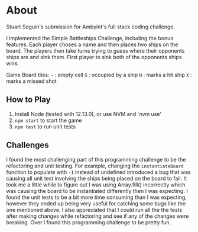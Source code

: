 # About

Stuart Seguin's submission for Ambyint's full stack coding challenge.

I implemented the Simple Battleships Challenge, including the bonus features. Each player choses a name and then places two ships on the board. The players then take turns trying to guess where their opponents ships are and sink them. First player to sink both of the opponents ships wins.

Game Board tiles:
`-` : empty cell
`S` : occupied by a ship
`H` : marks a hit ship
`X` : marks a missed shot

## How to Play

1. Install Node (tested with 12.13.0), or use NVM and `nvm use'
2. `npm start` to start the game
3. `npm test` to run unit tests

## Challenges

I found the most challenging part of this programming challenge to be the refactoring and unit testing. For example, changing the `instantiateBoard` function to populate with `-1` instead of undefined introduced a bug that was causing all unit test involving the ships being placed on the board to fail. It took me a little while to figure out I was using Array.fill() incorrectly which was causing the board to be instantiated differently then I was expecting. I found the unit tests to be a bit more time consuming than I was expecting, however they ended up being very useful for catching some bugs like the one mentioned above. I also appreciated that I could run all the the tests after making changes while refactoring and see if any of the changes were breaking. Over I found this programming challenge to be pretty fun.
